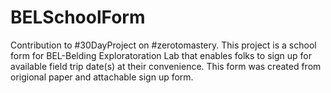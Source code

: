 # BELSchoolForm
Contribution to #30DayProject on #zerotomastery.
This project is a school form for BEL-Belding Exploratoration Lab that enables folks to sign up for available field trip date(s) at their convenience. This form was created from origional paper and attachable sign up form. 
